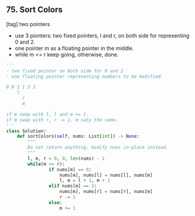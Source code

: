 ## 75. Sort Colors
\[tag\] two pointers
- use 3 pionters: two fixed pointers, l and r, on both side for representing 0 and 2.
- one pointer m as a floating pointer in the middle.
- while m <= r keep going, otherwise, done. 

```python
'''
- two fixed pointer on both side for 0 and 2
- one floating pointer representing numbers to be modified.

0 0 1 1 2 2
    l        
      r
      m

if m swap with l, l and m += 1.
if m swap with r, r -= 1, m saty the same.
'''
class Solution:
    def sortColors(self, nums: List[int]) -> None:
        """
        Do not return anything, modify nums in-place instead.
        """
        l, m, r = 0, 0, len(nums) - 1
        while(m <= r):
                if nums[m] == 0:
                    nums[m], nums[l] = nums[l], nums[m]
                    l, m = l + 1, m + 1
                elif nums[m] == 2:
                    nums[m], nums[r] = nums[r], nums[m]
                    r -= 1
                else:
                    m += 1
```
